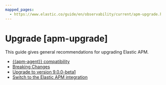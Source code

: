 ```yaml
---
mapped_pages:
  - https://www.elastic.co/guide/en/observability/current/apm-upgrade.html
---
```


# Upgrade [apm-upgrade]

This guide gives general recommendations for upgrading Elastic APM.

* [{{apm-agent}} compatibility](apm-agent-compatibility.md)
* [Breaking Changes](apm-server://release-notes/breaking-changes.md)
* [Upgrade to version 9.0.0-beta1](upgrade-to-version-8x.md)
* [Switch to the Elastic APM integration](switch-to-elastic-apm-integration.md)
